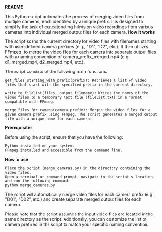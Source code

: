 **README**

This Python script automates the process of merging video files from multiple cameras, each identified by a unique prefix. It is designed to simplify the task of concatenating hikvision video recordings from various cameras into individual merged output files for each camera.
**How it works**

The script scans the current directory for video files with filenames starting with user-defined camera prefixes (e.g., "D1", "D2", etc.). It then utilizes FFmpeg, to merge the video files for each camera into separate output files with a naming convention of camera_prefix_merged.mp4 (e.g., d1_merged.mp4, d2_merged.mp4, etc.).

The script consists of the following main functions:

    get_files_starting_with_prefix(prefix): Retrieves a list of video files that start with the specified prefix in the current directory.

    write_to_filelist(files, output_filename): Writes the names of the video files to a temporary text file (filelist.txt) in a format compatible with FFmpeg.

    merge_files_for_camera(camera_prefix): Merges the video files for a given camera prefix using FFmpeg. The script generates a merged output file with a unique name for each camera.

**Prerequisites**

Before using the script, ensure that you have the following:

    Python installed on your system.
    FFmpeg installed and accessible from the command line.

**How to use**

    Place the script (merge_cameras.py) in the directory containing the video files.
    Open a terminal or command prompt, navigate to the script's location, and run the following command:
    python merge_cameras.py

The script will automatically merge video files for each camera prefix (e.g., "D01", "D02", etc.) and create separate merged output files for each camera.

Please note that the script assumes the input video files are located in the same directory as the script. Additionally, you can customize the list of camera prefixes in the script to match your specific naming convention.
